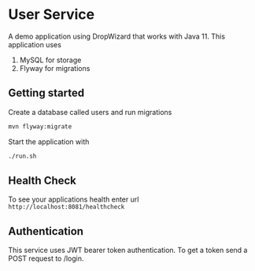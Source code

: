 # User Service

A demo application using DropWizard that works with Java 11. This application uses

1. MySQL for storage
2. Flyway for migrations

Getting started
---

Create a database called users and run migrations

```sh
mvn flyway:migrate
```

Start the application with

```sh
./run.sh
```

Health Check
---

To see your applications health enter url `http://localhost:8081/healthcheck`

## Authentication

This service uses JWT bearer token authentication. To get a token send a POST request to /login.
